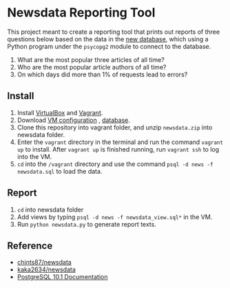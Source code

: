# Newsdata Reporting Tool #
This project meant to create a reporting tool that prints out reports of three questions below based on the data in the [new database](https://d17h27t6h515a5.cloudfront.net/topher/2016/August/57b5f748_newsdata/newsdata.zip), which using a Python program under the `psycopg2` module to connect to the database. 

1. What are the most popular three articles of all time?
2. Who are the most popular article authors of all time?
3. On which days did more than 1% of requests lead to errors? 

## Install ##
1. Install [VirtualBox](https://www.virtualbox.org/wiki/Download_Old_Builds_5_1) and [Vagrant](https://www.vagrantup.com/downloads.html).
2. Download [VM configuration](https://github.com/udacity/fullstack-nanodegree-vm) , [database](https://d17h27t6h515a5.cloudfront.net/topher/2016/August/57b5f748_newsdata/newsdata.zip).
3. Clone this repository into vagrant folder, and unzip `newsdata.zip` into newsdata folder.
4. Enter the `vagrant` directory in the terminal and run the command `vagrant up` to install. After `vagrant up` is finished running, run `vagrant ssh` to log into the VM.
5. `cd` into the `/vagrant` directory and use the command `psql -d news -f newsdata.sql` to load the data.

## Report ##
1. `cd` into newsdata folder
2. Add views by typing `psql -d news -f newsdata_view.sql*` in the VM.
3. Run `python newsdata.py` to generate report texts.

## Reference ##
- [chints87/newsdata](https://github.com/chints87/newsdat)
- [kaka2634/newsdata](https://github.com/kaka2634/newsdata/blob/master/newsdata.py)
- [PostgreSQL 10.1 Documentation](https://www.postgresql.org/docs/10/static/index.html)